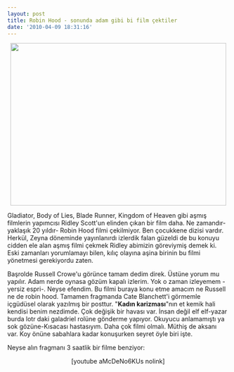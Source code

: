 ```yaml
---
layout: post
title: Robin Hood - sonunda adam gibi bi film çektiler
date: '2010-04-09 18:31:16'
---
```


<p style="text-align: center;"><a href="http://devdala.files.wordpress.com/2010/04/cate-blanchett2.jpg"><img class="aligncenter" src="http://devdala.files.wordpress.com/2010/04/cate-blanchett2.jpg" alt="" width="491" height="369" /></a></p>
Gladiator, Body of Lies, Blade Runner, Kingdom of Heaven gibi aşmış filmlerin yapımcısı Ridley Scott'un elinden çıkan bir film daha. Ne zamandır-yaklaşık 20 yıldır- Robin Hood filmi çekilmiyor. Ben çocukkene dizisi vardır. Herkül, Zeyna döneminde yayınlanırdı izlerdik falan güzeldi de bu konuyu cidden ele alan aşmış filmi çekmek Ridley abimizin göreviymiş demek ki. Eski zamanları yorumlamayı bilen, kılıç olayına aşina birinin bu filmi yönetmesi gerekiyordu zaten.

Başrolde Russell Crowe'u görünce tamam dedim direk. Üstüne yorum mu yapılır. Adam nerde oynasa gözüm kapalı izlerim. Yok o zaman izleyemem -yersiz espri-. Neyse efendim. Bu filmi buraya konu etme amacım ne Russell ne de robin hood. Tamamen fragmanda Cate Blanchett'i görmemle içgüdüsel olarak yazılmış bir posttur. "<strong>Kadın karizması</strong>"nın et kemik hali kendisi benim nezdimde. Çok değişik bir havası var. İnsan değil elf elf-yazar burda lotr daki galadriel rolüne gönderme yapıyor. Okuyucu anlamamıştı ya sok gözüne-Kısacası hastasıyım. Daha çok filmi olmalı. Müthiş de aksanı var. Koy önüne sabahlara kadar konuşurken seyret öyle biri işte.

Neyse alın fragmanı 3 saatlik bir filme benziyor:
<p style="text-align: center;">[youtube aMcDeNo6KUs nolink]</p>